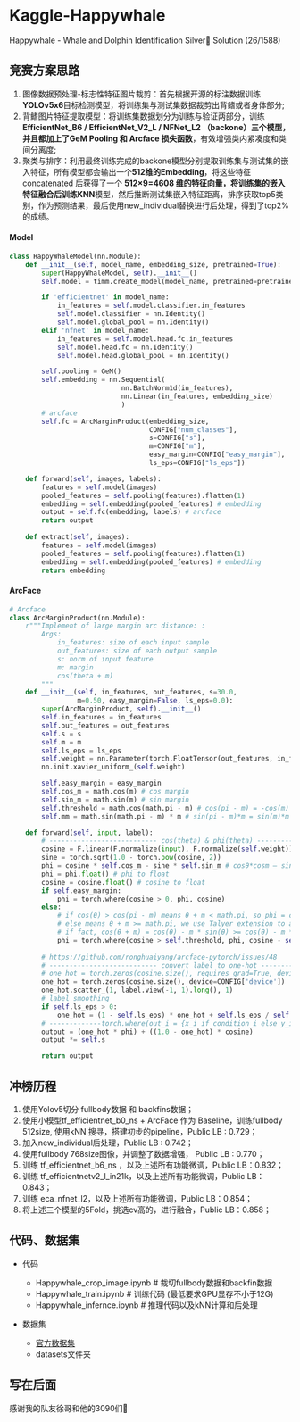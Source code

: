 # Kaggle-Happywhale
Happywhale - Whale and Dolphin Identification Silver🥈 Solution (26/1588)
## 竞赛方案思路

1. 图像数据预处理-标志性特征图片裁剪：首先根据开源的标注数据训练**YOLOv5x6**目标检测模型，将训练集与测试集数据裁剪出背鳍或者身体部分;
2. 背鳍图片特征提取模型：将训练集数据划分为训练与验证两部分，训练 **EfficientNet_B6 / EfficientNet_V2_L / NFNet_L2 **（backone）三个模型，并且都加上了**GeM Pooling 和 Arcface 损失函数**，有效增强类内紧凑度和类间分离度;
3. 聚类与排序：利用最终训练完成的backone模型分别提取训练集与测试集的嵌入特征，所有模型都会输出一个**512维的Embedding**，将这些特征 concatenated 后获得了一个 **512×9=4608 **维的特征向量，将训练集的嵌入特征融合后训练**KNN**模型，然后推断测试集嵌入特征距离，排序获取top5类别，作为预测结果，最后使用new_individual替换进行后处理，得到了top2%的成绩。

#### Model

```python
class HappyWhaleModel(nn.Module):
    def __init__(self, model_name, embedding_size, pretrained=True):
        super(HappyWhaleModel, self).__init__()
        self.model = timm.create_model(model_name, pretrained=pretrained) 

        if 'efficientnet' in model_name:
            in_features = self.model.classifier.in_features
            self.model.classifier = nn.Identity()
            self.model.global_pool = nn.Identity()
        elif 'nfnet' in model_name:
            in_features = self.model.head.fc.in_features
            self.model.head.fc = nn.Identity()
            self.model.head.global_pool = nn.Identity()

        self.pooling = GeM() 
        self.embedding = nn.Sequential(
                            nn.BatchNorm1d(in_features),
                            nn.Linear(in_features, embedding_size)
                            )
        # arcface
        self.fc = ArcMarginProduct(embedding_size,
                                   CONFIG["num_classes"], 
                                   s=CONFIG["s"],
                                   m=CONFIG["m"], 
                                   easy_margin=CONFIG["easy_margin"], 
                                   ls_eps=CONFIG["ls_eps"]) 

    def forward(self, images, labels):
        features = self.model(images)  
        pooled_features = self.pooling(features).flatten(1)
        embedding = self.embedding(pooled_features) # embedding
        output = self.fc(embedding, labels) # arcface
        return output
    
    def extract(self, images):
        features = self.model(images) 
        pooled_features = self.pooling(features).flatten(1)
        embedding = self.embedding(pooled_features) # embedding
        return embedding
```



#### ArcFace

```python
# Arcface
class ArcMarginProduct(nn.Module):
    r"""Implement of large margin arc distance: :
        Args:
            in_features: size of each input sample
            out_features: size of each output sample
            s: norm of input feature
            m: margin
            cos(theta + m)
        """
    def __init__(self, in_features, out_features, s=30.0, 
                 m=0.50, easy_margin=False, ls_eps=0.0):
        super(ArcMarginProduct, self).__init__()
        self.in_features = in_features 
        self.out_features = out_features 
        self.s = s
        self.m = m 
        self.ls_eps = ls_eps 
        self.weight = nn.Parameter(torch.FloatTensor(out_features, in_features))
        nn.init.xavier_uniform_(self.weight)

        self.easy_margin = easy_margin
        self.cos_m = math.cos(m) # cos margin
        self.sin_m = math.sin(m) # sin margin
        self.threshold = math.cos(math.pi - m) # cos(pi - m) = -cos(m)
        self.mm = math.sin(math.pi - m) * m # sin(pi - m)*m = sin(m)*m

    def forward(self, input, label):
        # --------------------------- cos(theta) & phi(theta) ---------------------
        cosine = F.linear(F.normalize(input), F.normalize(self.weight)) 
        sine = torch.sqrt(1.0 - torch.pow(cosine, 2)) 
        phi = cosine * self.cos_m - sine * self.sin_m # cosθ*cosm – sinθ*sinm = cos(θ + m)
        phi = phi.float() # phi to float
        cosine = cosine.float() # cosine to float
        if self.easy_margin:
            phi = torch.where(cosine > 0, phi, cosine)
        else:
            # if cos(θ) > cos(pi - m) means θ + m < math.pi, so phi = cos(θ + m);
            # else means θ + m >= math.pi, we use Talyer extension to approximate the cos(θ + m).
            # if fact, cos(θ + m) = cos(θ) - m * sin(θ) >= cos(θ) - m * sin(math.pi - m)
            phi = torch.where(cosine > self.threshold, phi, cosine - self.mm)
            
        # https://github.com/ronghuaiyang/arcface-pytorch/issues/48
        # --------------------------- convert label to one-hot ---------------------
        # one_hot = torch.zeros(cosine.size(), requires_grad=True, device='cuda')
        one_hot = torch.zeros(cosine.size(), device=CONFIG['device'])
        one_hot.scatter_(1, label.view(-1, 1).long(), 1)
        # label smoothing
        if self.ls_eps > 0:
            one_hot = (1 - self.ls_eps) * one_hot + self.ls_eps / self.out_features
        # -------------torch.where(out_i = {x_i if condition_i else y_i) ------------
        output = (one_hot * phi) + ((1.0 - one_hot) * cosine)  
        output *= self.s

        return output
```



## 冲榜历程

1. 使用Yolov5切分 fullbody数据 和 backfins数据；
2. 使用小模型tf_efficientnet_b0_ns + ArcFace 作为 Baseline，训练fullbody 512size, 使用kNN 搜寻，搭建初步的pipeline，Public LB : 0.729；
3. 加入new_individual后处理，Public LB : 0.742；
4. 使用fullbody 768size图像，并调整了数据增强， Public LB : 0.770；
5. 训练 tf_efficientnet_b6_ns ，以及上述所有功能微调，Public LB：0.832；
6. 训练 tf_efficientnetv2_l_in21k，以及上述所有功能微调，Public LB：0.843；
7. 训练 eca_nfnet_l2，以及上述所有功能微调，Public LB：0.854；
8. 将上述三个模型的5Fold，挑选cv高的，进行融合，Public LB：0.858；



## 代码、数据集

+ 代码

  + Happywhale_crop_image.ipynb  # 裁切fullbody数据和backfin数据
  + Happywhale_train.ipynb  # 训练代码 (最低要求GPU显存不小于12G)
  + Happywhale_infernce.ipynb # 推理代码以及kNN计算和后处理
+ 数据集

  + [官方数据集](https://www.kaggle.com/competitions/happy-whale-and-dolphin/data)
  + datasets文件夹

## 写在后面

感谢我的队友徐哥和他的3090们🤣

